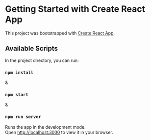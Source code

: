 # Getting Started with Create React App

This project was bootstrapped with [Create React App](https://github.com/facebook/create-react-app).

## Available Scripts

In the project directory, you can run:

### `npm install`

&
### `npm start`

&
### `npm run server`


Runs the app in the development mode.\
Open [http://localhost:3000](http://localhost:3000) to view it in your browser.